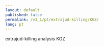 ```yaml
---
layout: default
published: false
permalink: /v3_1/pt/extrajud-killing/KGZ/
lang: pt
---
```


extrajud-killing analysis KGZ

